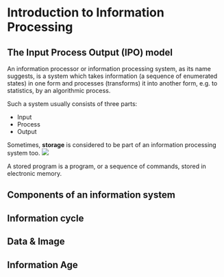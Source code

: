 # Introduction to Information Processing

## The Input Process Output (IPO) model

An information processor or information processing system, as its name suggests, is a system which takes information (a sequence of enumerated states) in one form and processes (transforms) it into another form, e.g. to statistics, by an algorithmic process.

Such a system usually consists of three parts:
* Input
* Process
* Output

Sometimes, **storage** is considered to be part of an information processing system too.
![](http://upload.wikimedia.org/wikipedia/commons/thumb/3/38/Information_processing_system_%28english%29.svg/500px-Information_processing_system_%28english%29.svg.png)

A stored program is a program, or a sequence of commands, stored in electronic memory.

## Components of an information system

## Information cycle

## Data & Image

## Information Age